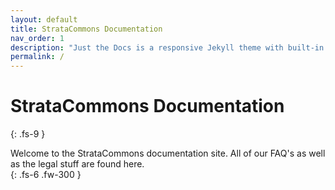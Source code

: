 ```yaml
---
layout: default
title: StrataCommons Documentation
nav_order: 1
description: "Just the Docs is a responsive Jekyll theme with built-in search that is easily customizable and hosted on GitHub Pages."
permalink: /
---
```


# StrataCommons Documentation
{: .fs-9 }

Welcome to the StrataCommons documentation site.  All of our FAQ's as well as the legal stuff are found here.  
{: .fs-6 .fw-300 }
